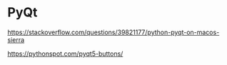# PyQt

https://stackoverflow.com/questions/39821177/python-pyqt-on-macos-sierra

https://pythonspot.com/pyqt5-buttons/

